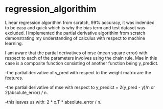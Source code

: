 # regression_algorithim
Linear regression algorithim from scratch, 99% accuracy, it was indended to be easy and quick which is why the bias term and test dataset was excluded. 
I implemented the partial derivative algorithim from scratch demonstrating my understanding of calculus with respect to machine learning.

I am aware that the partial derivatives of mse (mean square error) with respect to each of the parameters involves using the chain rule. Mae in this case is a composite function consisting of another function being y_predict. 

-the partial derivative of y_pred with respect to the weight matrix are the features. 

-the partial derivative of mse with respect to y_predict = 2(y_pred - y)/n or 2(absolute_error) / n.

-this leaves us with: 2 * x.T * absolute_error / n. 
